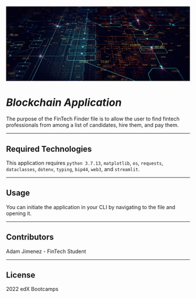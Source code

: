 ![An image for the header of the Repository](blockchain-header.png)

# *Blockchain Application*

The purpose of the FinTech Finder file is to allow the user to find fintech professionals from among a list of candidates, hire them, and pay them.

---

## **Required Technologies**

This application requires `python 3.7.13`, `matplotlib`, `os`, `requests`, `dataclasses`, `dotenv`, `typing`, `bip44`, `web3`, and `streamlit`.

---

## Usage

You can initiate the application in your CLI by navigating to the file and opening it.

---

## Contributors

Adam Jimenez - FinTech Student

---

## License

2022 edX Bootcamps


